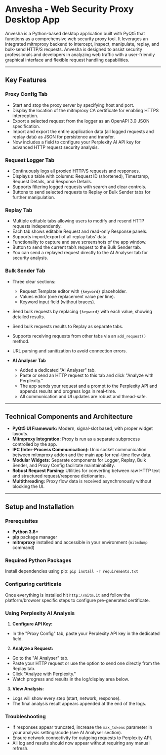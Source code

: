 
# Anvesha - Web Security Proxy Desktop App

Anvesha is a Python-based desktop application built with PyQt5 that functions as a comprehensive web security proxy tool. It leverages an integrated mitmproxy backend to intercept, inspect, manipulate, replay, and bulk-send HTTP/S requests. Anvesha is designed to assist security professionals and developers in analyzing web traffic with a user-friendly graphical interface and flexible request handling capabilities.

---

## Key Features

### Proxy Config Tab
- Start and stop the proxy server by specifying host and port.
- Display the location of the mitmproxy CA certificate for enabling HTTPS interception.
- Export a selected request from the logger as an OpenAPI 3.0 JSON specification.
- Import and export the entire application data (all logged requests and replay data) as JSON for persistence and transfer.
- Now includes a field to configure your Perplexity AI API key for advanced HTTP request security analysis.

### Request Logger Tab
- Continuously logs all proxied HTTP/S requests and responses.
- Displays a table with columns: Request ID (shortened), Timestamp, Request Details, and Response Details.
- Supports filtering logged requests with search and clear controls.
- Buttons to send selected requests to Replay or Bulk Sender tabs for further manipulation.

### Replay Tab
- Multiple editable tabs allowing users to modify and resend HTTP requests independently.
- Each tab shows editable Request and read-only Response panels.
- Supports import/export of all replay tabs’ data.
- Functionality to capture and save screenshots of the app window.
- Button to send the current tab’s request to the Bulk Sender tab.
- You can send a replayed request directly to the AI Analyser tab for security analysis.

### Bulk Sender Tab
- Three clear sections:
  - Request Template editor with `{keyword}` placeholder.
  - Values editor (one replacement value per line).
  - Keyword input field (without braces).
- Send bulk requests by replacing `{keyword}` with each value, showing detailed results.
- Send bulk requests results to Replay as separate tabs.
- Supports receiving requests from other tabs via an `add_request()` method.
- URL parsing and sanitization to avoid connection errors.

- **AI Analyser Tab**
  - Added a dedicated "AI Analyser" tab.
  - Paste or send an HTTP request to this tab and click "Analyze with Perplexity."
  - The app sends your request and a prompt to the Perplexity API and appends results and progress logs in real-time.
  - All communication and UI updates are robust and thread-safe.

---

## Technical Components and Architecture

- **PyQt5 UI Framework:** Modern, signal-slot based, with proper widget layouts.
- **Mitmproxy Integration:** Proxy is run as a separate subprocess controlled by the app.
- **IPC (Inter-Process Communication):** Unix socket communication between mitmproxy addon and the main app for real-time flow data.
- **Modular Widgets:** Separate components for Logger, Replay, Bulk Sender, and Proxy Config facilitate maintainability.
- **Robust Request Parsing:** Utilities for converting between raw HTTP text and structured request/response dictionaries.
- **Multithreading:** Proxy flow data is received asynchronously without blocking the UI.

---

## Setup and Installation

### Prerequisites
- **Python 3.8+**
- **pip** package manager
- **mitmproxy** installed and accessible in your environment (`mitmdump` command)

### Required Python Packages
Install dependencies using pip: ```pip install -r requirements.txt```

### Configuring certificate
Once everything is installed hit ```http://mitm.it``` and follow the platform/browser specific steps to configure pre-generated certificate.

### Using Perplexity AI Analysis

1. **Configure API Key:**
- In the "Proxy Config" tab, paste your Perplexity API key in the dedicated field.

2. **Analyze a Request:**
- Go to the "AI Analyser" tab.
- Paste your HTTP request or use the option to send one directly from the Replay tab.
- Click "Analyze with Perplexity."
- Watch progress and results in the log/display area below.

3. **View Analysis:**
- Logs will show every step (start, network, response).
- The final analysis result appears appended at the end of the logs.

### Troubleshooting

- If responses appear truncated, increase the `max_tokens` parameter in your analysis settings/code (see AI Analyser section).
- Ensure network connectivity for outgoing requests to Perplexity API.
- All log and results should now appear without requiring any manual refresh.


